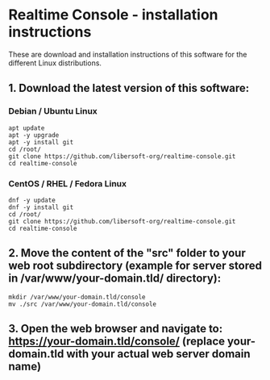 # Realtime Console - installation instructions

These are download and installation instructions of this software for the different Linux distributions.

## 1. Download the latest version of this software:

### Debian / Ubuntu Linux

```console
apt update
apt -y upgrade
apt -y install git
cd /root/
git clone https://github.com/libersoft-org/realtime-console.git
cd realtime-console
```

### CentOS / RHEL / Fedora Linux

```console
dnf -y update
dnf -y install git
cd /root/
git clone https://github.com/libersoft-org/realtime-console.git
cd realtime-console
```

## 2. Move the content of the "src" folder to your web root subdirectory (example for server stored in **/var/www/your-domain.tld/** directory):

```console
mkdir /var/www/your-domain.tld/console
mv ./src /var/www/your-domain.tld/console
```

## 3. Open the web browser and navigate to: https://your-domain.tld/console/ (replace **your-domain.tld** with your actual web server domain name)
